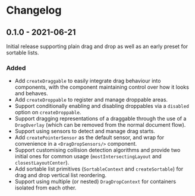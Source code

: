 # Changelog

## 0.1.0 - 2021-06-21

Initial release supporting plain drag and drop as well as an early preset for
sortable lists.

### Added

- Add `createDraggable` to easily integrate drag behaviour into components, with
the component maintaining control over how it looks and behaves.
- Add `createDroppable` to register and manage droppable areas. 
- Support conditionally enabling and disabling droppables via a `disabled`
option on `createDroppable`.
- Support dragging representations of a draggable through the use of a
`DragOverlay` (which can be removed from the normal document flow).
- Support using sensors to detect and manage drag starts.
- Add `createPointerSensor` as the default sensor, and wrap for convenience in a
`<DragDropSensors/>` component.
- Support customising collision detection algorithms and provide two initial
ones for common usage (`mostIntersectingLayout` and `closestLayoutCenter`).
- Add sortable list primitives (`SortableContext` and `createSortable`) for drag
and drop vertical list reordering.
- Support using multiple (or nested) `DragDropContext` for containers isolated
from each other.